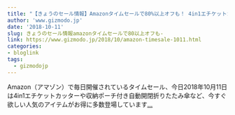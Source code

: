 ```yaml
---
title: "【きょうのセール情報】Amazonタイムセールで80%以上オフも！ 4in1エチケットカッターや収納ポーチ付き自動開閉折りたたみ傘がお買い得に"
author: 'www.gizmodo.jp'
date: '2018-10-11'
slug: きょうのセール情報amazonタイムセールで80以上オフも-
link: https://www.gizmodo.jp/2018/10/amazon-timesale-1011.html
categories:
- bloglink
tags:
  - gizmodojp
---
```


Amazon（アマゾン）で毎日開催されているタイムセール、今日2018年10月11日は4in1エチケットカッターや収納ポーチ付き自動開閉折りたたみ傘など、今すぐ欲しい人気のアイテムがお得に多数登場しています[... <i class="fas fa-external-link-alt"></i>](https://www.gizmodo.jp/2018/10/amazon-timesale-1011.html)


